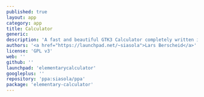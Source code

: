 ```yaml
---
published: true
layout: app
category: app
title: Calculator
generic: 
description: 'A fast and beautiful GTK3 Calculator completely written in Vala. The UI is rather simple, but scientific functions and mathematical constants can be typed in. It has a history functionality for the current session and clipboard support.'
authors: '<a href="https://launchpad.net/~siasola">Lars Berscheid</a>'
license: 'GPL v3'
web: ''
github: ''
launchpad: 'elementarycalculator'
googleplus: ''
repository: 'ppa:siasola/ppa'
package: 'elementary-calculator'
---
```

